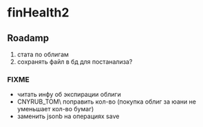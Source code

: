 # finHealth2

## Roadamp

1. стата по облигам
2. сохранять файл в бд для постанализа?

### FIXME

- читать инфу об экспирации облиги
- CNYRUB_TOM\ поправить кол-во (покупка облиг за юани не уменьшает кол-во бумаг)
- заменить jsonb на операциях
 save